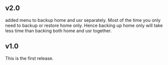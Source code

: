 ## v2.0

added menu to backup home and usr separately.
Most of the time you only need to backup or restore
home only. 
Hence backing up home only will take less time than 
backing both home and usr together.

## v1.0

This is the first release.

